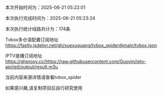 
本次开始时间为：2025-06-21 05:22:01

本次执行完成时间为：2025-06-21 05:23:24

本次执行统计线路共计为：174条

Tvbox多仓请配置订阅地址 https://fastly.jsdelivr.net/gh/xuexuguang/tvbox_spider@main/tvbox.json

IPTV直播订阅地址 https://ghproxy.cc/https://raw.githubusercontent.com/Guovin/iptv-api/gd/output/result.m3u

当前内容来源详情请查看tvbox_spider

如果感兴趣,请复制项目后自行研究使用
